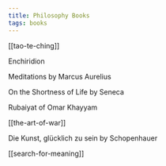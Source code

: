 ```yaml
---
title: Philosophy Books
tags: books
---
```


[[tao-te-ching]]

Enchiridion 

Meditations by Marcus Aurelius 

On the Shortness of Life by Seneca 

Rubaiyat of Omar Khayyam

[[the-art-of-war]]

Die Kunst, glücklich zu sein by Schopenhauer

[[search-for-meaning]]

